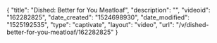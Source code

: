 {
    "title": "Dished: Better for You Meatloaf",
    "description": "",
    "videoid": "162282825",
    "date_created": "1524698930",
    "date_modified": "1525192535",
    "type": "captivate",
    "layout": "video",
    "url": "\/v\/dished-better-for-you-meatloaf\/162282825"
}